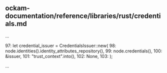 ## ockam-documentation/reference/libraries/rust/credentials.md

...

97: let credential_issuer = CredentialsIssuer::new(
98:     node.identities().identity_attributes_repository(),
99:     node.credentials(),
100:    &issuer,
101:    "trust_context".into(),
102:    None,
103: );

...
